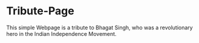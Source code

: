 # Tribute-Page
This simple Webpage is a tribute to Bhagat Singh, who was a revolutionary hero in the Indian Independence Movement.
